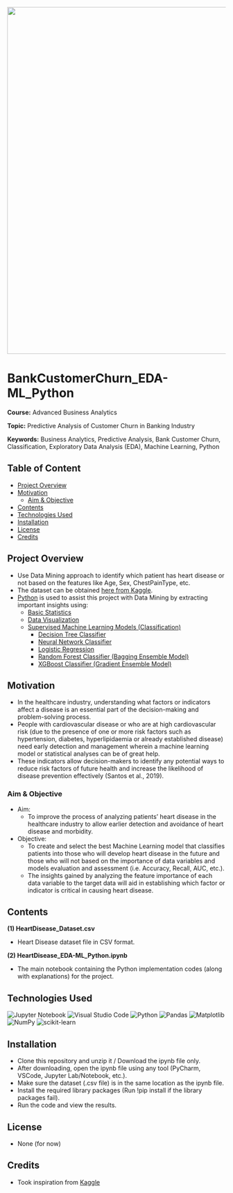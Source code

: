 <p align="center">
    <img width="800" src="https://miro.medium.com/max/844/1*MyKDLRda6yHGR_8kgVvckg.png">
</p>

# BankCustomerChurn_EDA-ML_Python

**Course:** Advanced Business Analytics

**Topic:** Predictive Analysis of Customer Churn in Banking Industry

**Keywords:** Business Analytics, Predictive Analysis, Bank Customer Churn, Classification, Exploratory Data Analysis (EDA), Machine Learning, Python



## Table of Content
- [Project Overview](#Project-Overview)
- [Motivation](#Motivation)
  - [Aim & Objective](##Aim---Objective)
- [Contents](#Contents)
- [Technologies Used](#Technologies-Used)
- [Installation](#Installation)
- [License](#License)
- [Credits](#Credits)



## Project Overview
- Use Data Mining approach to identify which patient has heart disease or not based on the features like Age, Sex, ChestPainType, etc.
- The dataset can be obtained [here from Kaggle](https://www.kaggle.com/datasets/fedesoriano/heart-failure-prediction?datasetId=1582403&sortBy=voteCount&searchQuery=logi).
- [Python](https://www.python.org/) is used to assist this project with Data Mining by extracting important insights using: 
  - [Basic Statistics](https://en.wikipedia.org/wiki/Statistics)
  - [Data Visualization](https://en.wikipedia.org/wiki/Data_and_information_visualization)
  - [Supervised Machine Learning Models (Classification)](https://en.wikipedia.org/wiki/Supervised_learning)
    - [Decision Tree Classifier](https://en.wikipedia.org/wiki/Decision_tree_learning)
    - [Neural Network Classifier](https://en.wikipedia.org/wiki/Neural_network)
    - [Logistic Regression](https://en.wikipedia.org/wiki/Logistic_regression)
    - [Random Forest Classifier (Bagging Ensemble Model)](https://en.wikipedia.org/wiki/Random_forest)
    - [XGBoost Classifier (Gradient Ensemble Model)](https://en.wikipedia.org/wiki/XGBoost)



## Motivation
- In the healthcare industry, understanding what factors or indicators affect a disease is an essential part of the decision-making and problem-solving process. 
- People with cardiovascular disease or who are at high cardiovascular risk (due to the presence of one or more risk factors such as hypertension, diabetes, hyperlipidaemia or already established disease) need early detection and management wherein a machine learning model or statistical analyses can be of great help.
- These indicators allow decision-makers to identify any potential ways to reduce risk factors of future health and increase the likelihood of disease prevention effectively (Santos et al., 2019). 



### Aim & Objective
- Aim: 
  - To improve the process of analyzing patients’ heart disease in the healthcare industry to allow earlier detection and avoidance of heart disease and morbidity. 
- Objective: 
  - To create and select the best Machine Learning model that classifies patients into those who will develop heart disease in the future and those who will not based on the importance of data variables and models evaluation and assessment (i.e. Accuracy, Recall, AUC, etc.). 
  - The insights gained by analyzing the feature importance of each data variable to the target data will aid in establishing which factor or indicator is critical in causing heart disease.



## Contents
**(1) HeartDisease_Dataset.csv**
  - Heart Disease dataset file in CSV format.

**(2) HeartDisease_EDA-ML_Python.ipynb**
  - The main notebook containing the Python implementation codes (along with explanations) for the project.



## Technologies Used
<p </p>

![Jupyter Notebook](https://img.shields.io/badge/jupyter-%23FA0F00.svg?style=for-the-badge&logo=jupyter&logoColor=white)
![Visual Studio Code](https://img.shields.io/badge/Visual%20Studio%20Code-0078d7.svg?style=for-the-badge&logo=visual-studio-code&logoColor=white)
![Python](https://img.shields.io/badge/python-3670A0?style=for-the-badge&logo=python&logoColor=ffdd54)
![Pandas](https://img.shields.io/badge/pandas-%23150458.svg?style=for-the-badge&logo=pandas&logoColor=white)
![Matplotlib](https://img.shields.io/badge/Matplotlib-%23#ffffff.svg?style=for-the-badge&logo=Matplotlib&logoColor=white)
![NumPy](https://img.shields.io/badge/numpy-%23013243.svg?style=for-the-badge&logo=numpy&logoColor=white)
![scikit-learn](https://img.shields.io/badge/scikit--learn-%23F7931E.svg?style=for-the-badge&logo=scikit-learn&logoColor=white)

<p </p>



## Installation
- Clone this repository and unzip it / Download the ipynb file only.
- After downloading, open the ipynb file using any tool (PyCharm, VSCode, Jupyter Lab/Notebook, etc.).
- Make sure the dataset (.csv file) is in the same location as the ipynb file.
- Install the required library packages (Run !pip install if the library packages fail).
- Run the code and view the results.



## License
- None (for now)



## Credits
- Took inspiration from [Kaggle](https://www.kaggle.com/)


